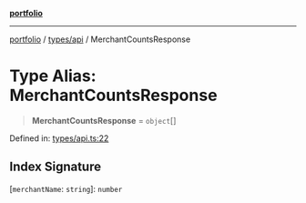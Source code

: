 [**portfolio**](../../../README.md)

***

[portfolio](../../../modules.md) / [types/api](../README.md) / MerchantCountsResponse

# Type Alias: MerchantCountsResponse

> **MerchantCountsResponse** = `object`[]

Defined in: [types/api.ts:22](https://github.com/tnorlund/Portfolio/blob/03bc2c316d7fe9d8f3bace960488487ec3f2c6a4/portfolio/types/api.ts#L22)

## Index Signature

\[`merchantName`: `string`\]: `number`
